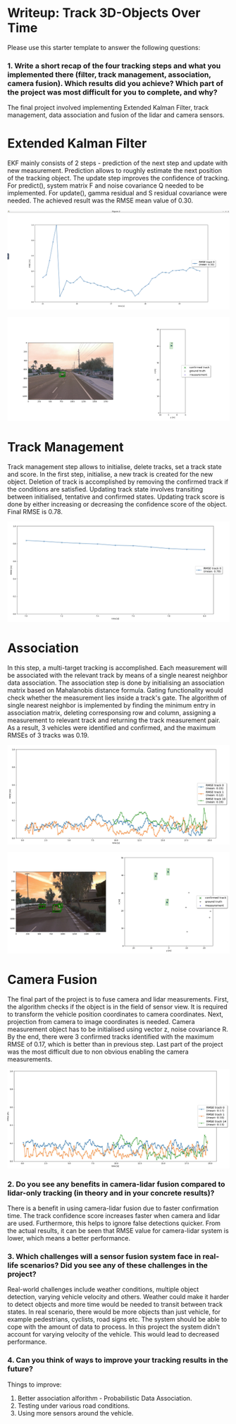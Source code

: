 # Writeup: Track 3D-Objects Over Time

Please use this starter template to answer the following questions:

### 1. Write a short recap of the four tracking steps and what you implemented there (filter, track management, association, camera fusion). Which results did you achieve? Which part of the project was most difficult for you to complete, and why?
The final project involved implementing Extended Kalman Filter, track management, data association and fusion of the lidar and camera sensors.
# Extended Kalman Filter
EKF mainly consists of 2 steps - prediction of the next step and update with new measurement. Prediction allows to roughly estimate the next position of the tracking object. The update step improves the confidence of tracking.
For predict(), system matrix F and noise covariance Q needed to be implemented.
For update(), gamma residual and S residual covariance were needed.
The achieved result was the RMSE mean value of 0.30.

<img src="img/step1.png"/><br />

<img src="img/step1_1.png"/><br />

# Track Management
Track management step allows to initialise, delete tracks, set a track state and score.
In the first step, initialise, a new track is created for the new object. Deletion of track is accomplished by removing the confirmed track if the conditions are satisfied. Updating track state involves transiting between initialised, tentative and confirmed states. Updating track score is done by either increasing or decreasing the confidence score of the object.
Final RMSE is 0.78.

<img src="img/step2.png"/><br />

# Association
In this step, a multi-target tracking is accomplished. Each measurement will be associated with the relevant track by means of a single nearest neighbor data association. 
The association step is done by initialising an association matrix based on Mahalanobis distance formula. Gating functionality would check whether the measurement lies inside a track's gate. The algorithm of single nearest neighbor is implemented by finding the minimum entry in association matrix, deleting corresponsing row and column, assigning a measurement to relevant track and returning the track measurement pair. 
As a result, 3 vehicles were identified and confirmed, and the maximum RMSEs of 3 tracks was 0.19.

<img src="img/step3.png"/><br />

<img src="img/step3_1.png"/><br />

# Camera Fusion
The final part of the project is to fuse camera and lidar measurements.
First, the algorithm checks if the object is in the field of sensor view. It is required to transform the vehicle position coordinates to camera coordinates. Next, projection from camera to image coordinates is needed.
Camera measurement object has to be initialised using vector z, noise covariance R. By the end, there were 3 confirmed tracks identified with the maximum RMSE of 0.17, which is better than in previous step.
Last part of the project was the most difficult due to non obvious enabling the camera measurements. 

<img src="img/step4.png"/><br />

### 2. Do you see any benefits in camera-lidar fusion compared to lidar-only tracking (in theory and in your concrete results)? 
There is a benefit in using camera-lidar fusion due to faster confirmation time. The track confidence score increases faster when camera and lidar are used. Furthermore, this helps to ignore false detections quicker. 
From the actual results, it can be seen that RMSE value for camera-lidar system is lower, which means a better performance.

### 3. Which challenges will a sensor fusion system face in real-life scenarios? Did you see any of these challenges in the project?
Real-world challenges include weather conditions, multiple object detection, varying vehicle velocity and others. 
Weather could make it harder to detect objects and more time would be needed to transit between track states. In real scenario, there would be more objects than just vehicle, for example pedestrians, cyclists, road signs etc. The system should be able to cope with the amount of data to process. In this project the system didn't account for varying velocity of the vehicle. This would lead to decreased performance.

### 4. Can you think of ways to improve your tracking results in the future?
Things to improve:
1. Better association alforithm - Probabilistic Data Association.
2. Testing under various road conditions. 
3. Using more sensors around the vehicle. 

